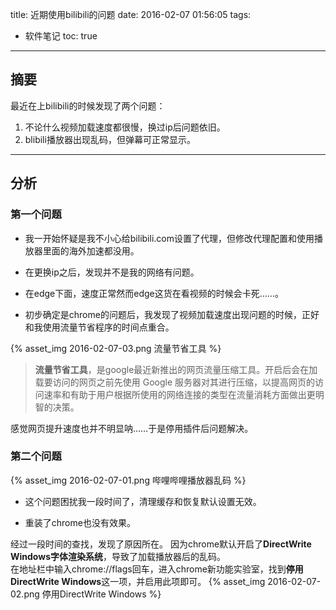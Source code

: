 title: 近期使用bilibili的问题
date: 2016-02-07 01:56:05
tags:
- 软件笔记
toc: true
---
## 摘要

最近在上bilibili的时候发现了两个问题：
1. 不论什么视频加载速度都很慢，换过ip后问题依旧。
2. blibili播放器出现乱码，但弹幕可正常显示。
<!-- more -->

---

## 分析

### 第一个问题
- 我一开始怀疑是我不小心给bilibili.com设置了代理，但修改代理配置和使用播放器里面的海外加速都没用。

- 在更换ip之后，发现并不是我的网络有问题。

- 在edge下面，速度正常<ruby><rp>(</rp><span class="heimu" title="你知道的太多了">然而edge这货在看视频的时候会卡死……</span><rp>)</rp></ruby>。
- 初步确定是chrome的问题后，我发现了视频加载速度出现问题的时候，正好和我使用流量节省程序的时间点重合。

{% asset_img 2016-02-07-03.png 流量节省工具 %}

> **流量节省工具**，是google最近新推出的网页流量压缩工具。开启后会在加载要访问的网页之前先使用 Google 服务器对其进行压缩，以提高网页的访问速率和有助于用户根据所使用的网络连接的类型在流量消耗方面做出更明智的决策。

感觉网页提升速度也并不明显呐……于是停用插件后问题解决。

### 第二个问题

{% asset_img 2016-02-07-01.png 哔哩哔哩播放器乱码 %}

- 这个问题困扰我一段时间了，清理缓存和恢复默认设置无效。

- 重装了chrome也没有效果。

经过一段时间的查找，发现了原因所在。
因为chrome默认开启了**DirectWrite Windows字体渲染系统**，导致了加载播放器后的乱码。   
在地址栏中输入chrome://flags回车，进入chrome新功能实验室，找到**停用DirectWrite Windows**这一项，并启用此项即可。
{% asset_img 2016-02-07-02.png 停用DirectWrite Windows %}
